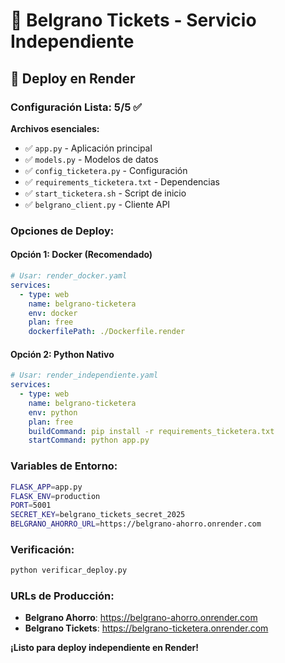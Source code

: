 # 🎫 Belgrano Tickets - Servicio Independiente

## 🚀 Deploy en Render

### **Configuración Lista: 5/5 ✅**

**Archivos esenciales:**
- ✅ `app.py` - Aplicación principal
- ✅ `models.py` - Modelos de datos
- ✅ `config_ticketera.py` - Configuración
- ✅ `requirements_ticketera.txt` - Dependencias
- ✅ `start_ticketera.sh` - Script de inicio
- ✅ `belgrano_client.py` - Cliente API

### **Opciones de Deploy:**

#### **Opción 1: Docker (Recomendado)**
```yaml
# Usar: render_docker.yaml
services:
  - type: web
    name: belgrano-ticketera
    env: docker
    plan: free
    dockerfilePath: ./Dockerfile.render
```

#### **Opción 2: Python Nativo**
```yaml
# Usar: render_independiente.yaml
services:
  - type: web
    name: belgrano-ticketera
    env: python
    plan: free
    buildCommand: pip install -r requirements_ticketera.txt
    startCommand: python app.py
```

### **Variables de Entorno:**
```bash
FLASK_APP=app.py
FLASK_ENV=production
PORT=5001
SECRET_KEY=belgrano_tickets_secret_2025
BELGRANO_AHORRO_URL=https://belgrano-ahorro.onrender.com
```

### **Verificación:**
```bash
python verificar_deploy.py
```

### **URLs de Producción:**
- **Belgrano Ahorro**: https://belgrano-ahorro.onrender.com
- **Belgrano Tickets**: https://belgrano-ticketera.onrender.com

**¡Listo para deploy independiente en Render!**

